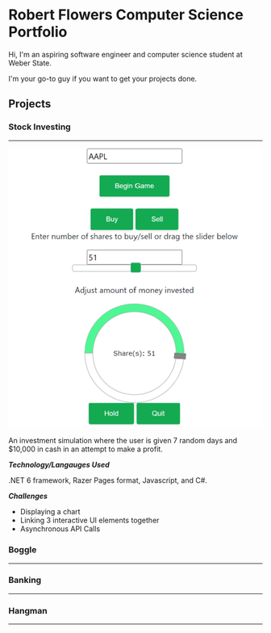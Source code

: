 # Robert Flowers Computer Science Portfolio
Hi, I'm an aspiring software engineer and computer science student at Weber State.

I'm your go-to guy if you want to get your projects done.

## Projects
### Stock Investing
_____________________________

![Stock Investing Application](/docs/assets/Investing.png)

An investment simulation where the user is given 7 random days and $10,000 in cash in an attempt to make a profit.

***Technology/Langauges Used***

.NET 6 framework, Razer Pages format, Javascript, and C#.

***Challenges***
- Displaying a chart
- Linking 3 interactive UI elements together
- Asynchronous API Calls

### Boggle
_____________________________

### Banking
_____________________________

### Hangman
_____________________________
